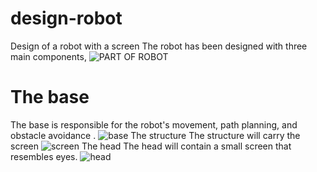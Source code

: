 # design-robot
Design of a robot with a screen The robot has been designed with three main components,
![PART OF ROBOT](https://github.com/m0oje/design-robot/assets/138607426/4a772497-3351-43f2-a250-01e1a9b9c154)
# The base
The base is responsible for the robot's movement, path planning, and obstacle avoidance .
![base](https://github.com/m0oje/design-robot/assets/138607426/bdac9ead-d650-46cc-8ed7-12f4dc4de31e)
The structure
The structure will carry the screen
![screen](https://github.com/m0oje/design-robot/assets/138607426/1d76e74c-435d-4e27-a1d7-a8cb338f3481)
The head
The head will contain a small screen that resembles eyes.
![head](https://github.com/m0oje/design-robot/assets/138607426/655a74e1-d714-4ed3-95f6-cab554361fd3)


